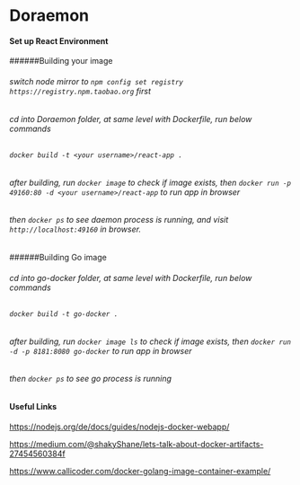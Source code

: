 # Doraemon

####  Set up React Environment
######Building your image

###### switch node mirror to `npm config set registry https://registry.npm.taobao.org` first
###### cd into Doraemon folder, at same level with Dockerfile, run below commands
###### `docker build -t <your username>/react-app .`
###### after building, run `docker image` to check if image exists, then `docker run -p 49160:80 -d <your username>/react-app` to run app in browser
###### then `docker ps` to see daemon process is running, and visit `http://localhost:49160` in browser.


######Building Go image

###### cd into go-docker folder, at same level with Dockerfile, run below commands
###### `docker build -t go-docker .`
###### after building, run `docker image ls` to check if image exists, then `docker run -d -p 8181:8080 go-docker` to run app in browser
###### then `docker ps` to see go process is running

#### Useful Links
https://nodejs.org/de/docs/guides/nodejs-docker-webapp/

https://medium.com/@shakyShane/lets-talk-about-docker-artifacts-27454560384f

https://www.callicoder.com/docker-golang-image-container-example/
